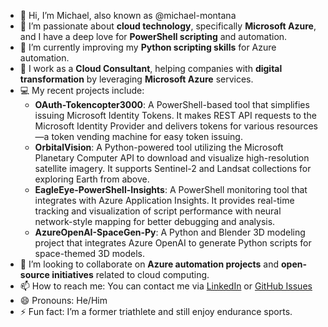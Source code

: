 - 👋 Hi, I’m Michael, also known as @michael-montana
- 👀 I’m passionate about **cloud technology**, specifically **Microsoft Azure**, and I have a deep love for **PowerShell scripting** and automation.
- 🌱 I’m currently improving my **Python scripting skills** for Azure automation.
- 💼 I work as a **Cloud Consultant**, helping companies with **digital transformation** by leveraging **Microsoft Azure** services.
- 💻 My recent projects include:
  - **OAuth-Tokencopter3000**: A PowerShell-based tool that simplifies issuing Microsoft Identity Tokens. It makes REST API requests to the Microsoft Identity Provider and delivers tokens for various resources—a token vending machine for easy token issuing.
  - **OrbitalVision**: A Python-powered tool utilizing the Microsoft Planetary Computer API to download and visualize high-resolution satellite imagery. It supports Sentinel-2 and Landsat collections for exploring Earth from above.
  - **EagleEye-PowerShell-Insights**: A PowerShell monitoring tool that integrates with Azure Application Insights. It provides real-time tracking and visualization of script performance with neural network-style mapping for better debugging and analysis.
  - **AzureOpenAI-SpaceGen-Py**: A Python and Blender 3D modeling project that integrates Azure OpenAI to generate Python scripts for space-themed 3D models.
- 💞️ I’m looking to collaborate on **Azure automation projects** and **open-source initiatives** related to cloud computing.
- 📫 How to reach me: You can contact me via [LinkedIn](https://www.linkedin.com/in/m-montana) or [GitHub Issues](https://github.com/michael-montana)
- 😄 Pronouns: He/Him
- ⚡ Fun fact: I’m a former triathlete and still enjoy endurance sports.
